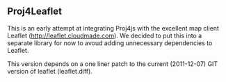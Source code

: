 Proj4Leaflet
---
This is an early attempt at integrating Proj4js with the excellent map client Leaflet (http://leaflet.cloudmade.com). We decided to put this into a separate library for now to avoud adding unnecessary dependencies to Leaflet.

This version depends on a one liner patch to the current (2011-12-07) GIT version of leaflet (leaflet.diff). 